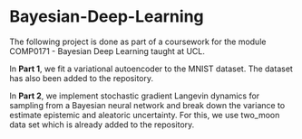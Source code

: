 # Bayesian-Deep-Learning

The following project is done as part of a coursework for the module COMP0171 - Bayesian Deep Learning taught at UCL.

In **Part 1**, we fit a variational autoencoder to the MNIST dataset. The dataset has also been added to the repository.

In **Part 2**, we implement stochastic gradient Langevin dynamics for sampling from a Bayesian neural network and break down the variance to estimate epistemic and aleatoric uncertainty. For this, we use two_moon data set which is already added to the repository.
